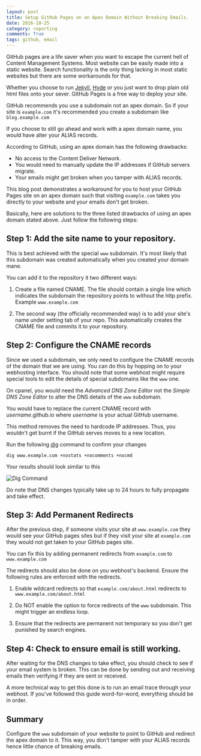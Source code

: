 ```yaml
---
layout: post
title: Setup GitHub Pages on an Apex Domain Without Breaking Emails.
date: 2016-10-25
category: reporting
comments: True
tags: github, email
---
```


GitHub pages are a life saver when you want to escape the current hell of Content Management Systems. Most website can be easily made into a static website. Search functionality is the only thing lacking in most static websites but there are some workarounds for that.

Whether you choose to run [Jekyll](http://jekyllrb.com/), [Hyde](http://hyde.github.io/) or you just want to drop plain old html
files onto your sever. GitHub Pages is a free way to deploy your site.

GitHub recommends you use a subdomain not an apex domain. So if your site is `example.com` it's recommended you create a subdomain like `blog.example.com` 

If you choose to still go ahead and work with a apex domain name, you would have alter your ALIAS records.

According to GitHub, using an apex domain has the following drawbacks:

* No access to the Content Deliver Network.
* You would need to manually update the IP addresses if GitHub servers migrate.
* Your emails might get broken when you tamper with ALIAS records.

This blog post demonstrates a workaround for you to host your GitHub Pages
site on an apex domain such that visiting `example.com` takes you directly to your website and your emails don't get broken.

Basically, here are solutions to the three listed drawbacks of using an apex domain stated above. Just follow the following steps:

## Step 1: Add the site name to your repository.
This is best achieved with the special `www` subdomain. It's most likely that
this subdomain was created automatically when you created your domain mane.

You can add it to the repository it two different ways:

1. Create a file named CNAME. The file should contain a single line which indicates
the subdomain the repository points to without the http prefix. Example `www.example.com`

2. The second way (the officially recommended way) is to add your site's
name under setting tab of your repo. This automatically creates the CNAME file and
commits it to your repository.

## Step 2: Configure the CNAME records

Since we used a subdomain, we only need to configure the CNAME records of the
domain that we are using. You can do this by hopping on to your webhosting interface. You should note that some webhost might require special tools to
edit the details of special subdomains like the `www` one.

On cpanel, you would need the *Advanced DNS Zone Editor* not the *Simple DNS Zone Editor* to alter the DNS details of the `www` subdomain.

You would have to replace the current CNAME record with *username*.github.io
where *username* is your actual GitHub username.

This method removes the need to hardcode IP addresses. Thus, you wouldn't get burnt
if the GitHub serves moves to a new location.

Run the following [dig](https://www.isc.org/downloads/) command to confirm your changes

    dig www.example.com +nostats +nocomments +nocmd

Your results should look similar to this

![Dig Command]({{site.baseurl}}/assets/images/dig.jpg)

Do note that DNS changes typically take up to 24 hours to fully propagate and take effect.

## Step 3: Add Permanent Redirects

After the previous step, if someone visits your site at `www.example.com` they would see your GitHub pages sites but if they visit your site at `example.com` they would not get taken to your GitHub pages site.

You can fix this by adding permanent redirects from `example.com` to `www.example.com`

The redirects should also be done on you webhost's backend. Ensure the following
rules are enforced with the redirects.

1. Enable wildcard redirects so that `example.com/about.html` redirects to `www.example.com/about.html`

2. Do NOT enable the option to force redirects of the `www` subdomain. This might trigger an endless loop.

3. Ensure that the redirects are permanent not temporary so you don't get punished by search engines.


## Step 4: Check to ensure email is still working.

After waiting for the DNS changes to take effect, you should check to see if your
email system is broken. This can be done by sending out and receiving emails then
verifying if they are sent or received.

A more technical way to get this done is to run an email trace through your webhost. If you've followed this guide word-for-word, everything should be in order.

## Summary
Configure the `www` subdomain of your website to point to GitHub and redirect the apex domain to it. This way, you don't tamper with your ALIAS records hence little chance of breaking emails.
